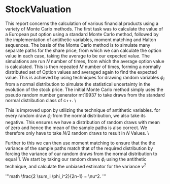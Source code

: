 # StockValuation

This report concerns the calculation of various financial products using a variety of Monte Carlo methods. The first task was to calculate the value of a European put option using a standard Monte Carlo method, followed by the implementation of antithetic variables, moment matching and Halton sequences. The basis of the Monte Carlo method is to simulate many separate paths for the share price, from which we can calculate the option value in each case, taking the average to be our expected value. The simulations are run $N$ number of times, from which the average option value is calculated. This is then repeated $M$ number of times, forming a normally distributed set of Option values and averaged again to find the expected value. This is achieved by using techniques for drawing random variables $\phi_i$ from a normal distribution to simulate the statistical uncertainty in the evolution of the stock price. The initial Monte Carlo method simply uses the pseudo random number generator mt19937 to take draws from the standard normal distribution class of c++. \\

This is improved upon by utilizing the technique of antithetic variables. for every random draw $\phi_i$ from the normal distribution, we also take its negative. This ensures we have a distribution of random draws with mean of zero and hence the mean of the sample paths is also correct. We therefore only have to take $N/2$ random draws to result in $N$ Values. \\

Further to this we can then use moment matching to ensure that the the variance of the sample paths match that of the required distribution by forcing the variance of our random draws from the normal distribution to equal 1. We start by taking our random draws $\phi_i$ using the antithetic technique, and calculate the unbiased estimator for the variance $\nu^2$

'''math
   \frac{2 \sum_i \phi_i^2}{2n-1} = \nu^2.
'''
